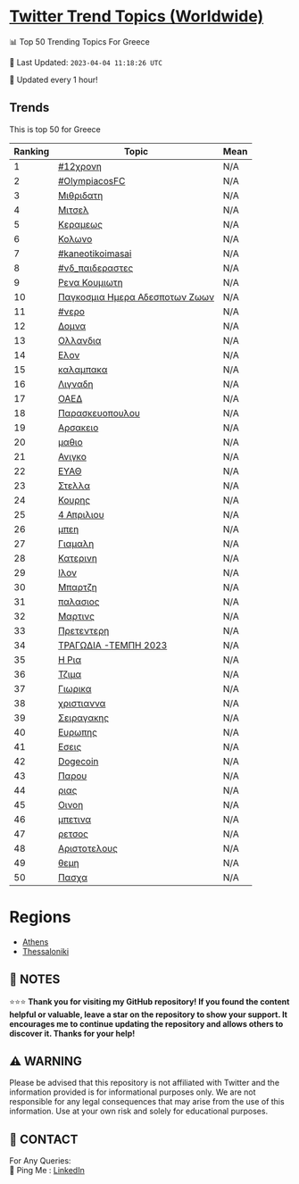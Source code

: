 [Twitter Trend Topics (Worldwide)](https://github.com/ErcinDedeoglu/Twitter-Trend-Topics)
==========


📊 Top 50 Trending Topics For Greece

📆 Last Updated: `2023-04-04 11:18:26 UTC`

🔧 Updated every 1 hour!


## Trends

This is top 50 for Greece

| Ranking | Topic | Mean |
| ------- | ------------ | ------------ |
| 1 | [#12χρονη](http://twitter.com/search?q=%2312%cf%87%cf%81%ce%bf%ce%bd%ce%b7) | N/A |
| 2 | [#OlympiacosFC](http://twitter.com/search?q=%23OlympiacosFC) | N/A |
| 3 | [Μιθριδατη](http://twitter.com/search?q=%ce%9c%ce%b9%ce%b8%cf%81%ce%b9%ce%b4%ce%b1%cf%84%ce%b7) | N/A |
| 4 | [Μιτσελ](http://twitter.com/search?q=%ce%9c%ce%b9%cf%84%cf%83%ce%b5%ce%bb) | N/A |
| 5 | [Κεραμεως](http://twitter.com/search?q=%ce%9a%ce%b5%cf%81%ce%b1%ce%bc%ce%b5%cf%89%cf%82) | N/A |
| 6 | [Κολωνο](http://twitter.com/search?q=%ce%9a%ce%bf%ce%bb%cf%89%ce%bd%ce%bf) | N/A |
| 7 | [#kaneotikoimasai](http://twitter.com/search?q=%23kaneotikoimasai) | N/A |
| 8 | [#νδ_παιδεραστες](http://twitter.com/search?q=%23%ce%bd%ce%b4_%cf%80%ce%b1%ce%b9%ce%b4%ce%b5%cf%81%ce%b1%cf%83%cf%84%ce%b5%cf%82) | N/A |
| 9 | [Ρενα Κουμιωτη](http://twitter.com/search?q=%ce%a1%ce%b5%ce%bd%ce%b1+%ce%9a%ce%bf%cf%85%ce%bc%ce%b9%cf%89%cf%84%ce%b7) | N/A |
| 10 | [Παγκοσμια Ημερα Αδεσποτων Ζωων](http://twitter.com/search?q=%ce%a0%ce%b1%ce%b3%ce%ba%ce%bf%cf%83%ce%bc%ce%b9%ce%b1+%ce%97%ce%bc%ce%b5%cf%81%ce%b1+%ce%91%ce%b4%ce%b5%cf%83%cf%80%ce%bf%cf%84%cf%89%ce%bd+%ce%96%cf%89%cf%89%ce%bd) | N/A |
| 11 | [#νερο](http://twitter.com/search?q=%23%ce%bd%ce%b5%cf%81%ce%bf) | N/A |
| 12 | [Δομνα](http://twitter.com/search?q=%ce%94%ce%bf%ce%bc%ce%bd%ce%b1) | N/A |
| 13 | [Ολλανδια](http://twitter.com/search?q=%ce%9f%ce%bb%ce%bb%ce%b1%ce%bd%ce%b4%ce%b9%ce%b1) | N/A |
| 14 | [Ελον](http://twitter.com/search?q=%ce%95%ce%bb%ce%bf%ce%bd) | N/A |
| 15 | [καλαμπακα](http://twitter.com/search?q=%ce%ba%ce%b1%ce%bb%ce%b1%ce%bc%cf%80%ce%b1%ce%ba%ce%b1) | N/A |
| 16 | [Λιγναδη](http://twitter.com/search?q=%ce%9b%ce%b9%ce%b3%ce%bd%ce%b1%ce%b4%ce%b7) | N/A |
| 17 | [ΟΑΕΔ](http://twitter.com/search?q=%ce%9f%ce%91%ce%95%ce%94) | N/A |
| 18 | [Παρασκευοπουλου](http://twitter.com/search?q=%ce%a0%ce%b1%cf%81%ce%b1%cf%83%ce%ba%ce%b5%cf%85%ce%bf%cf%80%ce%bf%cf%85%ce%bb%ce%bf%cf%85) | N/A |
| 19 | [Αρσακειο](http://twitter.com/search?q=%ce%91%cf%81%cf%83%ce%b1%ce%ba%ce%b5%ce%b9%ce%bf) | N/A |
| 20 | [μαθιο](http://twitter.com/search?q=%ce%bc%ce%b1%ce%b8%ce%b9%ce%bf) | N/A |
| 21 | [Ανιγκο](http://twitter.com/search?q=%ce%91%ce%bd%ce%b9%ce%b3%ce%ba%ce%bf) | N/A |
| 22 | [ΕΥΑΘ](http://twitter.com/search?q=%ce%95%ce%a5%ce%91%ce%98) | N/A |
| 23 | [Στελλα](http://twitter.com/search?q=%ce%a3%cf%84%ce%b5%ce%bb%ce%bb%ce%b1) | N/A |
| 24 | [Κουρης](http://twitter.com/search?q=%ce%9a%ce%bf%cf%85%cf%81%ce%b7%cf%82) | N/A |
| 25 | [4 Απριλιου](http://twitter.com/search?q=4+%ce%91%cf%80%cf%81%ce%b9%ce%bb%ce%b9%ce%bf%cf%85) | N/A |
| 26 | [μπεη](http://twitter.com/search?q=%ce%bc%cf%80%ce%b5%ce%b7) | N/A |
| 27 | [Γιαμαλη](http://twitter.com/search?q=%ce%93%ce%b9%ce%b1%ce%bc%ce%b1%ce%bb%ce%b7) | N/A |
| 28 | [Κατερινη](http://twitter.com/search?q=%ce%9a%ce%b1%cf%84%ce%b5%cf%81%ce%b9%ce%bd%ce%b7) | N/A |
| 29 | [Ιλον](http://twitter.com/search?q=%ce%99%ce%bb%ce%bf%ce%bd) | N/A |
| 30 | [Μπαρτζη](http://twitter.com/search?q=%ce%9c%cf%80%ce%b1%cf%81%cf%84%ce%b6%ce%b7) | N/A |
| 31 | [παλασιος](http://twitter.com/search?q=%cf%80%ce%b1%ce%bb%ce%b1%cf%83%ce%b9%ce%bf%cf%82) | N/A |
| 32 | [Μαρτινς](http://twitter.com/search?q=%ce%9c%ce%b1%cf%81%cf%84%ce%b9%ce%bd%cf%82) | N/A |
| 33 | [Πρετεντερη](http://twitter.com/search?q=%ce%a0%cf%81%ce%b5%cf%84%ce%b5%ce%bd%cf%84%ce%b5%cf%81%ce%b7) | N/A |
| 34 | [ΤΡΑΓΩΔΙΑ -ΤΕΜΠΗ 2023](http://twitter.com/search?q=%ce%a4%ce%a1%ce%91%ce%93%ce%a9%ce%94%ce%99%ce%91+-%ce%a4%ce%95%ce%9c%ce%a0%ce%97+2023) | N/A |
| 35 | [Η Ρια](http://twitter.com/search?q=%ce%97+%ce%a1%ce%b9%ce%b1) | N/A |
| 36 | [Τζιμα](http://twitter.com/search?q=%ce%a4%ce%b6%ce%b9%ce%bc%ce%b1) | N/A |
| 37 | [Γιωρικα](http://twitter.com/search?q=%ce%93%ce%b9%cf%89%cf%81%ce%b9%ce%ba%ce%b1) | N/A |
| 38 | [χριστιαννα](http://twitter.com/search?q=%cf%87%cf%81%ce%b9%cf%83%cf%84%ce%b9%ce%b1%ce%bd%ce%bd%ce%b1) | N/A |
| 39 | [Σειραγακης](http://twitter.com/search?q=%ce%a3%ce%b5%ce%b9%cf%81%ce%b1%ce%b3%ce%b1%ce%ba%ce%b7%cf%82) | N/A |
| 40 | [Ευρωπης](http://twitter.com/search?q=%ce%95%cf%85%cf%81%cf%89%cf%80%ce%b7%cf%82) | N/A |
| 41 | [Εσεις](http://twitter.com/search?q=%ce%95%cf%83%ce%b5%ce%b9%cf%82) | N/A |
| 42 | [Dogecoin](http://twitter.com/search?q=Dogecoin) | N/A |
| 43 | [Παρου](http://twitter.com/search?q=%ce%a0%ce%b1%cf%81%ce%bf%cf%85) | N/A |
| 44 | [ριας](http://twitter.com/search?q=%cf%81%ce%b9%ce%b1%cf%82) | N/A |
| 45 | [Οινοη](http://twitter.com/search?q=%ce%9f%ce%b9%ce%bd%ce%bf%ce%b7) | N/A |
| 46 | [μπετινα](http://twitter.com/search?q=%ce%bc%cf%80%ce%b5%cf%84%ce%b9%ce%bd%ce%b1) | N/A |
| 47 | [ρετσος](http://twitter.com/search?q=%cf%81%ce%b5%cf%84%cf%83%ce%bf%cf%82) | N/A |
| 48 | [Αριστοτελους](http://twitter.com/search?q=%ce%91%cf%81%ce%b9%cf%83%cf%84%ce%bf%cf%84%ce%b5%ce%bb%ce%bf%cf%85%cf%82) | N/A |
| 49 | [θεμη](http://twitter.com/search?q=%ce%b8%ce%b5%ce%bc%ce%b7) | N/A |
| 50 | [Πασχα](http://twitter.com/search?q=%ce%a0%ce%b1%cf%83%cf%87%ce%b1) | N/A |



# Regions

* [Athens](</Greece/Athens.md>)
* [Thessaloniki](</Greece/Thessaloniki.md>)



## 📝 NOTES

⭐⭐⭐ **Thank you for visiting my GitHub repository! If you found the content helpful or valuable, leave a star on the repository to show your support. It encourages me to continue updating the repository and allows others to discover it. Thanks for your help!**


## ⚠️ WARNING

Please be advised that this repository is not affiliated with Twitter and the information provided is for informational purposes only. We are not responsible for any legal consequences that may arise from the use of this information. Use at your own risk and solely for educational purposes.


## 📨 CONTACT

 For Any Queries:  
            🏓 Ping Me : [LinkedIn](https://www.linkedin.com/in/ercindedeoglu/)
